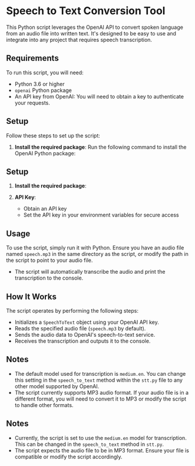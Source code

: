 # Speech to Text Conversion Tool

This Python script leverages the OpenAI API to convert spoken language from an audio file into written text. It's designed to be easy to use and integrate into any project that requires speech transcription.

## Requirements

To run this script, you will need:

- Python 3.6 or higher
- `openai` Python package
- An API key from OpenAI: You will need to obtain a key to authenticate your requests.

## Setup

Follow these steps to set up the script:

1. **Install the required package**:
   Run the following command to install the OpenAI Python package:

## Setup

1. **Install the required package**:

2. **API Key**:
   - Obtain an API key
   - Set the API key in your environment variables for secure access
     
## Usage

To use the script, simply run it with Python. Ensure you have an audio file named `speech.mp3` in the same directory as the script, or modify the path in the script to point to your audio file.

- The script will automatically transcribe the audio and print the transcription to the console.

## How It Works

The script operates by performing the following steps:

- Initializes a `SpeechToText` object using your OpenAI API key.
- Reads the specified audio file (`speech.mp3` by default).
- Sends the audio data to OpenAI's speech-to-text service.
- Receives the transcription and outputs it to the console.

## Notes

- The default model used for transcription is `medium.en`. You can change this setting in the `speech_to_text` method within the `stt.py` file to any other model supported by OpenAI.
- The script currently supports MP3 audio format. If your audio file is in a different format, you will need to convert it to MP3 or modify the script to handle other formats.

## Notes

- Currently, the script is set to use the `medium.en` model for transcription. This can be changed in the `speech_to_text` method in `stt.py`.
- The script expects the audio file to be in MP3 format. Ensure your file is compatible or modify the script accordingly.
